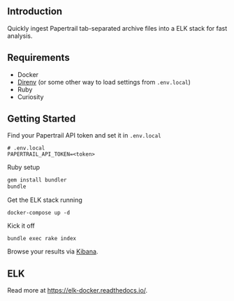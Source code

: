 ## Introduction
Quickly ingest Papertrail tab-separated archive files into a ELK stack for fast analysis.

## Requirements

* Docker
* [Direnv](https://direnv.net/) (or some other way to load settings from `.env.local`)
* Ruby
* Curiosity

## Getting Started
Find your Papertrail API token and set it in `.env.local`
```
# .env.local
PAPERTRAIL_API_TOKEN=<token>
```

Ruby setup
```bash
gem install bundler
bundle
```

Get the ELK stack running
```
docker-compose up -d
```

Kick it off
```
bundle exec rake index
```

Browse your results via [Kibana](http://localhost:5601).

## ELK
Read more at https://elk-docker.readthedocs.io/.
